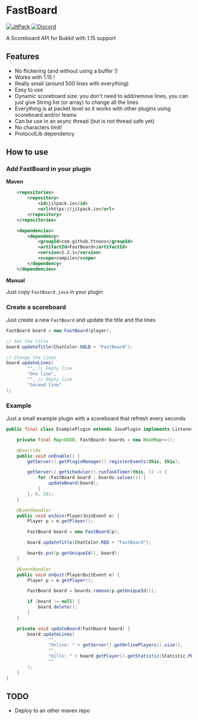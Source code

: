 # FastBoard
[![JitPack](https://jitpack.io/v/Ytnoos/FastBoard.svg)](https://jitpack.io/#YtnoosFastBoard)
[![Discord](https://img.shields.io/discord/390919659874156560.svg?colorB=7289da&label=discord&logo=discord&logoColor=white)](https://discord.gg/q9UwaBT)

A Scoreboard API for Bukkit with 1.15 support

## Features

* No flickering (and without using a buffer !)
* Works with 1.15 !
* Really small (around 500 lines with everything)
* Easy to use
* Dynamic scoreboard size: you don't need to add/remove lines, you can just give String list (or array) to change all the lines
* Everything is at packet level so it works with other plugins using scoreboard and/or teams
* Can be use in an async thread (but is not thread safe yet)
* No characters limit!
* ProtocolLib dependency

## How to use

### Add FastBoard in your plugin
**Maven**
```xml
    <repositories>
        <repository>
            <id>jitpack.io</id>
            <url>https://jitpack.io</url>
        </repository>
    </repositories>
```
```xml
    <dependencies>
        <dependency>
            <groupId>com.github.Ytnoos</groupId>
            <artifactId>FastBoard</artifactId>
            <version>1.2.1</version>
            <scope>compile</scope>
        </dependency>
    </dependencies>
```

**Manual**

Just copy `FastBoard.java` in your plugin

### Create a scoreboard
Just create a new `FastBoard` and update the title and the lines

```java
FastBoard board = new FastBoard(player);

// Set the title
board.updateTitle(ChatColor.GOLD + "FastBoard");

// Change the lines
board.updateLines(
        "", // Empty line
        "One line",
        "", // Empty line
        "Second line"
);
```

### Example

Just a small example plugin with a scoreboard that refresh every seconds
```java
public final class ExamplePlugin extends JavaPlugin implements Listener {

    private final Map<UUID, FastBoard> boards = new HashMap<>();

    @Override
    public void onEnable() {
        getServer().getPluginManager().registerEvents(this, this);

        getServer().getScheduler().runTaskTimer(this, () -> {
            for (FastBoard board : boards.values()) {
                updateBoard(board);
            }
        }, 0, 20);
    }

    @EventHandler
    public void onJoin(PlayerJoinEvent e) {
        Player p = e.getPlayer();

        FastBoard board = new FastBoard(p);

        board.updateTitle(ChatColor.RED + "FastBoard");

        boards.put(p.getUniqueId(), board);
    }

    @EventHandler
    public void onQuit(PlayerQuitEvent e) {
        Player p = e.getPlayer();

        FastBoard board = boards.remove(p.getUniqueId());

        if (board != null) {
            board.delete();
        }
    }

    private void updateBoard(FastBoard board) {
        board.updateLines(
                "",
                "Online: " + getServer().getOnlinePlayers().size(),
                "",
                "Kills: " + board.getPlayer().getStatistic(Statistic.PLAYER_KILLS),
                ""
        );
    }
}
```

## TODO
* Deploy to an other maven repo
